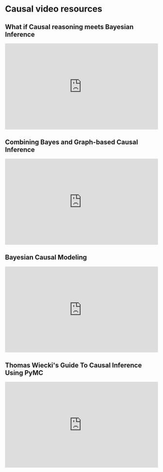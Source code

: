# Causal video resources


<style>
.video-container {
    position: relative;
    padding-bottom: 56.25%; /* 16:9 aspect ratio */
    height: 0;
    overflow: hidden;
    max-width: 100%;
    background: #000;
}

.video-container iframe {
    position: absolute;
    top: 0;
    left: 0;
    width: 100%;
    height: 100%;
    border: 0;
}
</style>

## What if Causal reasoning meets Bayesian Inference

<div class="video-container">
    <iframe src="https://www.youtube.com/embed/gV6wzTk3o1U" title="YouTube video player" allow="accelerometer; autoplay; clipboard-write; encrypted-media; gyroscope; picture-in-picture; web-share" allowfullscreen></iframe>
</div>

## Combining Bayes and Graph-based Causal Inference

<div class="video-container">
    <iframe width="560" height="315" src="https://www.youtube.com/embed/0PQ8BQaDP04?si=O4qb44OBDVn8gqHP" title="YouTube video player" frameborder="0" allow="accelerometer; autoplay; clipboard-write; encrypted-media; gyroscope; picture-in-picture; web-share" referrerpolicy="strict-origin-when-cross-origin" allowfullscreen></iframe>
</div>

## Bayesian Causal Modeling

<div class="video-container">
    <iframe width="560" height="315" src="https://www.youtube.com/embed/b47wmTdcICE?si=aXufYM8AiHZAQ9Q0" title="YouTube video player" frameborder="0" allow="accelerometer; autoplay; clipboard-write; encrypted-media; gyroscope; picture-in-picture; web-share" referrerpolicy="strict-origin-when-cross-origin" allowfullscreen></iframe>
</div>

## Thomas Wiecki's Guide To Causal Inference Using PyMC

<div class="video-container">
    <iframe width="560" height="315" src="https://www.youtube.com/embed/QAzAFess1AA?si=zD6PrljOFUyvjm1I" title="YouTube video player" frameborder="0" allow="accelerometer; autoplay; clipboard-write; encrypted-media; gyroscope; picture-in-picture; web-share" referrerpolicy="strict-origin-when-cross-origin" allowfullscreen></iframe>
</div>
